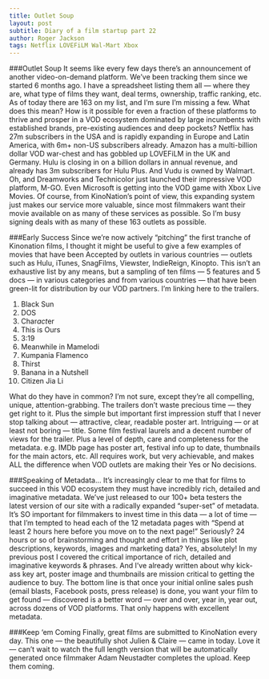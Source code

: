```yaml
---
title: Outlet Soup
layout: post
subtitle: Diary of a film startup part 22
author: Roger Jackson
tags: Netflix LOVEFiLM Wal-Mart Xbox
---
```

###Outlet Soup
It seems like every few days there’s an announcement of another video-on-demand platform. We’ve been tracking them since we started 6 months ago. I have a spreadsheet listing them all — where they are, what type of films they want, deal terms, ownership, traffic ranking, etc. As of today there are 163 on my list, and I’m sure I’m missing a few. What does this mean? How is it possible for even a fraction of these platforms to thrive and prosper in a VOD ecosystem dominated by large incumbents with established brands, pre-existing audiences and deep pockets? Netflix has 27m subscribers in the USA and is rapidly expanding in Europe and Latin America, with 6m+ non-US subscribers already. Amazon has a multi-billion dollar VOD war-chest and has gobbled up LOVEFiLM in the UK and Germany. Hulu is closing in on a billion dollars in annual revenue, and already has 3m subscribers for Hulu Plus. And Vudu is owned by Walmart. Oh, and Dreamworks and Technicolor just launched their impressive VOD platform, M-GO. Even Microsoft is getting into the VOD game with Xbox Live Movies. Of course, from KinoNation’s point of view, this expanding system just makes our service more valuable, since most filmmakers want their movie available on as many of these services as possible. So I’m busy signing deals with as many of these 163 outlets as possible.

###Early Success
Since we’re now actively “pitching” the first tranche of Kinonation films, I thought it might be useful to give a few examples of movies that have been Accepted by outlets in various countries — outlets such as Hulu, iTunes, SnagFilms, Viewster, IndieReign, Kinopto. This isn’t an exhaustive list by any means, but a sampling of ten films — 5 features and 5 docs — in various categories and from various countries — that have been green-lit for distribution by our VOD partners. I’m linking here to the trailers.

1. Black Sun
1. DOS
1. Char*act*er
1. This is Ours
1. 3:19
1. Meanwhile in Mamelodi
1. Kumpania Flamenco
1. Thirst
1. Banana in a Nutshell
1. Citizen Jia Li

What do they have in common? I’m not sure, except they’re all compelling, unique, attention-grabbing. The trailers don’t waste precious time — they get right to it. Plus the simple but important first impression stuff that I never stop talking about — attractive, clear, readable poster art. Intriguing — or at least not boring — title. Some film festival laurels and a decent number of views for the trailer. Plus a level of depth, care and completeness for the metadata. e.g. IMDb page has poster art, festival info up to date, thumbnails for the main actors, etc. All requires work, but very achievable, and makes ALL the difference when VOD outlets are making their Yes or No decisions.

###Speaking of Metadata…
It’s increasingly clear to me that for films to succeed in this VOD ecosystem they must have incredibly rich, detailed and imaginative metadata. We’ve just released to our 100+ beta testers the latest version of our site with a radically expanded “super-set” of metadata. It’s SO important for filmmakers to invest time in this data — a lot of time — that I’m tempted to head each of the 12 metadata pages with “Spend at least 2 hours here before you move on to the next page!” Seriously? 24 hours or so of brainstorming and thought and effort in things like plot descriptions, keywords, images and marketing data? Yes, absolutely! In my previous post I covered the critical importance of rich, detailed and imaginative keywords & phrases. And I’ve already written about why kick-ass key art, poster image and thumbnails are mission critical to getting the audience to buy. The bottom line is that once your initial online sales push (email blasts, Facebook posts, press release) is done, you want your film to get found — discovered is a better word — over and over, year in, year out, across dozens of VOD platforms. That only happens with excellent metadata.

###Keep ‘em Coming
Finally, great films are submitted to KinoNation every day. This one — the beautifully shot Julien & Claire — came in today. Love it — can’t wait to watch the full length version that will be automatically generated once filmmaker Adam Neustadter completes the upload. Keep them coming.
